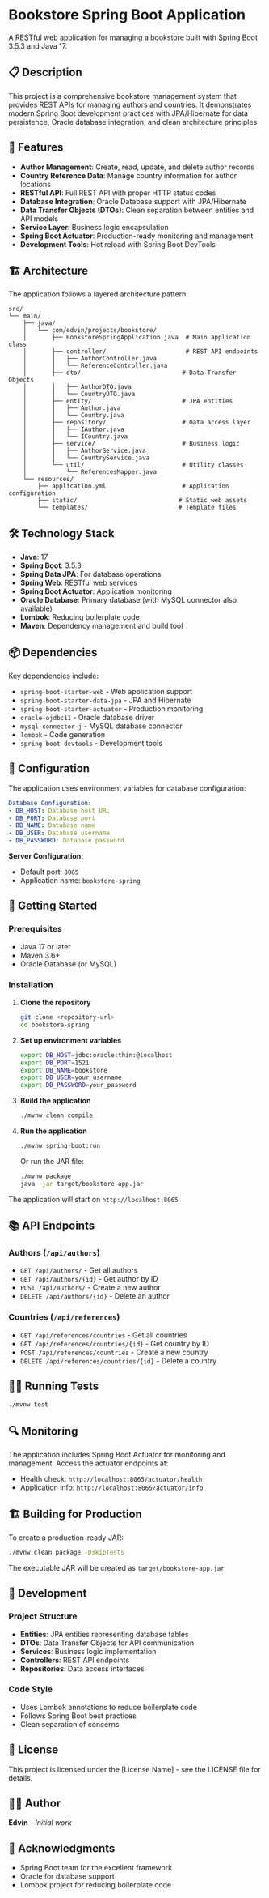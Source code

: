 # Bookstore Spring Boot Application

A RESTful web application for managing a bookstore built with Spring Boot 3.5.3 and Java 17.

## 📋 Description

This project is a comprehensive bookstore management system that provides REST APIs for managing authors and countries. It demonstrates modern Spring Boot development practices with JPA/Hibernate for data persistence, Oracle database integration, and clean architecture principles.

## 🚀 Features

- **Author Management**: Create, read, update, and delete author records
- **Country Reference Data**: Manage country information for author locations
- **RESTful API**: Full REST API with proper HTTP status codes
- **Database Integration**: Oracle Database support with JPA/Hibernate
- **Data Transfer Objects (DTOs)**: Clean separation between entities and API models
- **Service Layer**: Business logic encapsulation
- **Spring Boot Actuator**: Production-ready monitoring and management
- **Development Tools**: Hot reload with Spring Boot DevTools

## 🏗️ Architecture

The application follows a layered architecture pattern:

```
src/
└── main/
    ├── java/
    │   └── com/edvin/projects/bookstore/
    │       ├── BookstoreSpringApplication.java  # Main application class
    │       ├── controller/                      # REST API endpoints
    │       │   ├── AuthorController.java
    │       │   └── ReferenceController.java
    │       ├── dto/                            # Data Transfer Objects
    │       │   ├── AuthorDTO.java
    │       │   └── CountryDTO.java
    │       ├── entity/                         # JPA entities
    │       │   ├── Author.java
    │       │   └── Country.java
    │       ├── repository/                     # Data access layer
    │       │   ├── IAuthor.java
    │       │   └── ICountry.java
    │       ├── service/                        # Business logic
    │       │   ├── AuthorService.java
    │       │   └── CountryService.java
    │       └── util/                           # Utility classes
    │           └── ReferencesMapper.java
    └── resources/
        ├── application.yml                     # Application configuration
        ├── static/                            # Static web assets
        └── templates/                         # Template files
```

## 🛠️ Technology Stack

- **Java**: 17
- **Spring Boot**: 3.5.3
- **Spring Data JPA**: For database operations
- **Spring Web**: RESTful web services
- **Spring Boot Actuator**: Application monitoring
- **Oracle Database**: Primary database (with MySQL connector also available)
- **Lombok**: Reducing boilerplate code
- **Maven**: Dependency management and build tool

## 📦 Dependencies

Key dependencies include:
- `spring-boot-starter-web` - Web application support
- `spring-boot-starter-data-jpa` - JPA and Hibernate
- `spring-boot-starter-actuator` - Production monitoring
- `oracle-ojdbc11` - Oracle database driver
- `mysql-connector-j` - MySQL database connector
- `lombok` - Code generation
- `spring-boot-devtools` - Development tools

## 🔧 Configuration

The application uses environment variables for database configuration:

```yaml
Database Configuration:
- DB_HOST: Database host URL
- DB_PORT: Database port
- DB_NAME: Database name
- DB_USER: Database username
- DB_PASSWORD: Database password
```

**Server Configuration:**
- Default port: `8065`
- Application name: `bookstore-spring`

## 🚀 Getting Started

### Prerequisites

- Java 17 or later
- Maven 3.6+
- Oracle Database (or MySQL)

### Installation

1. **Clone the repository**
   ```bash
   git clone <repository-url>
   cd bookstore-spring
   ```

2. **Set up environment variables**
   ```bash
   export DB_HOST=jdbc:oracle:thin:@localhost
   export DB_PORT=1521
   export DB_NAME=bookstore
   export DB_USER=your_username
   export DB_PASSWORD=your_password
   ```

3. **Build the application**
   ```bash
   ./mvnw clean compile
   ```

4. **Run the application**
   ```bash
   ./mvnw spring-boot:run
   ```

   Or run the JAR file:
   ```bash
   ./mvnw package
   java -jar target/bookstore-app.jar
   ```

The application will start on `http://localhost:8065`

## 📚 API Endpoints

### Authors (`/api/authors`)
- `GET /api/authors/` - Get all authors
- `GET /api/authors/{id}` - Get author by ID
- `POST /api/authors/` - Create a new author
- `DELETE /api/authors/{id}` - Delete an author

### Countries (`/api/references`)
- `GET /api/references/countries` - Get all countries
- `GET /api/references/countries/{id}` - Get country by ID
- `POST /api/references/countries` - Create a new country
- `DELETE /api/references/countries/{id}` - Delete a country

## 🏃‍♂️ Running Tests

```bash
./mvnw test
```

## 🔍 Monitoring

The application includes Spring Boot Actuator for monitoring and management. Access the actuator endpoints at:
- Health check: `http://localhost:8065/actuator/health`
- Application info: `http://localhost:8065/actuator/info`

## 🏗️ Building for Production

To create a production-ready JAR:

```bash
./mvnw clean package -DskipTests
```

The executable JAR will be created as `target/bookstore-app.jar`

## 🤝 Development

### Project Structure
- **Entities**: JPA entities representing database tables
- **DTOs**: Data Transfer Objects for API communication
- **Services**: Business logic implementation
- **Controllers**: REST API endpoints
- **Repositories**: Data access interfaces

### Code Style
- Uses Lombok annotations to reduce boilerplate code
- Follows Spring Boot best practices
- Clean separation of concerns

## 📄 License

This project is licensed under the [License Name] - see the LICENSE file for details.

## 👨‍💻 Author

**Edvin** - *Initial work*

## 🙏 Acknowledgments

- Spring Boot team for the excellent framework
- Oracle for database support
- Lombok project for reducing boilerplate code
